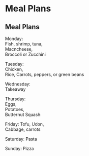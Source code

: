 # Meal Plans
## Meal Plans

Monday:   
Fish, shrimp, tuna,   
Macncheese,   
Broccoli or Zucchini

Tuesday:   
Chicken,   
Rice,
Carrots, peppers, or green beans

Wednesday:   
Takeaway

Thursday:   
Eggs,   
Potatoes,   
Butternut Squash


Friday:
Tofu,
Udon,   
Cabbage, carrots


Saturday:
Pasta

Sunday:
Pizza